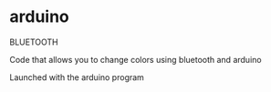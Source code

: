 # arduino

BLUETOOTH

Code that allows you to change colors using bluetooth and arduino

Launched with the arduino program
